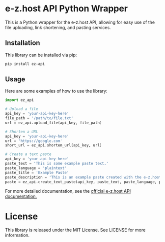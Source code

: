 # e-z.host API Python Wrapper

This is a Python wrapper for the e-z.host API, allowing for easy use of the file uploading, link shortening, and pasting services.

## Installation

This library can be installed via pip:

```bash
pip install ez-api
```

## Usage
Here are some examples of how to use the library:

```python
import ez_api

# Upload a file
api_key = 'your-api-key-here'
file_path = '/path/to/file.txt'
url = ez_api.upload_file(api_key, file_path)

# Shorten a URL
api_key = 'your-api-key-here'
url = 'https://google.com'
short_url = ez_api.shorten_url(api_key, url)

# Create a text paste
api_key = 'your-api-key-here'
paste_text = 'This is some example paste text.'
paste_language = 'plaintext'
paste_title = 'Example Paste'
paste_description = 'This is an example paste created with the e-z.host API Python wrapper.'
paste = ez_api.create_text_paste(api_key, paste_text, paste_language, paste_title, paste_description)
```
For more detailed documentation, see the [official e-z.host API documentation.](https://e-z.host/docs/api)

# License
This library is released under the MIT License. See LICENSE for more information.

